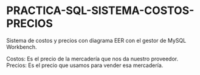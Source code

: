 # PRACTICA-SQL-SISTEMA-COSTOS-PRECIOS
Sistema de costos y precios con diagrama EER con el gestor de MySQL Workbench.

Costos: Es el precio de la mercadería que nos da nuestro proveedor.
Precios: Es el precio que usamos para vender esa mercadería.
